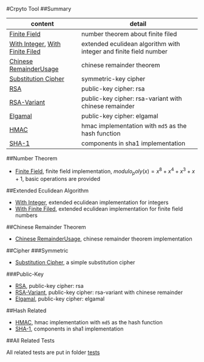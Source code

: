 #Crpyto Tool
##Summary

content | detail
--- | ---
[Finite Field](./libs/finite_field_op.py)  | number theorem about finite filed
[With Integer](./libs/extended_euclidean.py), [With Finite Filed](./libs/extended_euclidean_poly.py)  | extended eculidean algorithm with integer and finite field number
[Chinese RemainderUsage](./libs/chinese_remainder_theorem.py)  | chinese remainder theorem
[Substitution Cipher](./libs/substitution_cipher.py) | symmetric-key cipher
[RSA](./libs/rsa.py) | public-key cipher: rsa
[RSA-Variant](./libs/rsa_with_chinese_remainder.py) | public-key cipher: rsa-variant with chinese remainder
[Elgamal](./libs/elgamal.py) | public-key cipher: elgamal
[HMAC](./libs/hmac.py) | hmac implementation with `md5` as the hash function
[SHA-1](./libs/sha1.py) | components in sha1 implementation


##Number Theorem
- [Finite Field](libs/finite_field_op.py), finite field implementation, $modulo_poly(x)=x^8 + x^4 + x^3+ x + 1$,
basic operations are provided

##Extended Eculidean Algorithm
- [With Integer](libs/extended_euclidean.py), extended eculidean implementation for integers
- [With Finite Filed](libs/extended_euclidean_poly.py), extended eculidean implementation for finite field numbers

##Chinese Remainder Theorem
- [Chinese RemainderUsage](libs/chinese_remainder_theorem.py), chinese remainder theorem implementation

##Cipher
###Symmetric
- [Substitution Cipher](libs/substitution_cipher.py), a simple substitution cipher

###Public-Key
- [RSA](libs/rsa.py), public-key cipher: rsa
- [RSA-Variant](libs/rsa_with_chinese_remainder.py), public-key cipher: rsa-variant with chinese remainder
- [Elgamal](libs/elgamal.py), public-key cipher: elgamal

##Hash Related
- [HMAC](libs/hmac.py), hmac implementation with `md5` as the hash function
- [SHA-1](libs/sha1.py), components in sha1 implementation

##All Related Tests

All related tests are put in folder [tests](tests)
